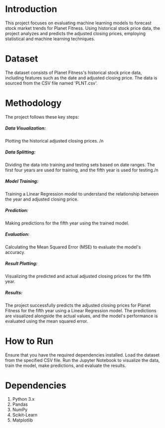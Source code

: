 # Introduction
This project focuses on evaluating machine learning models to forecast stock market trends for Planet Fitness. Using historical stock price data, the project analyzes and predicts the adjusted closing prices, employing statistical and machine learning techniques.

# Dataset
The dataset consists of Planet Fitness's historical stock price data, including features such as the date and adjusted closing price. The data is sourced from the CSV file named 'PLNT.csv'.

# Methodology
The project follows these key steps:

##### Data Visualization: 
Plotting the historical adjusted closing prices. /n
##### Data Splitting: 
Dividing the data into training and testing sets based on date ranges. The first four years are used for training, and the fifth year is used for testing./n
##### Model Training: 
Training a Linear Regression model to understand the relationship between the year and adjusted closing price.
##### Prediction: 
Making predictions for the fifth year using the trained model.
##### Evaluation: 
Calculating the Mean Squared Error (MSE) to evaluate the model's accuracy.
##### Result Plotting: 
Visualizing the predicted and actual adjusted closing prices for the fifth year.
##### Results:
The project successfully predicts the adjusted closing prices for Planet Fitness for the fifth year using a Linear Regression model. The predictions are visualized alongside the actual values, and the model's performance is evaluated using the mean squared error.

# How to Run
Ensure that you have the required dependencies installed.
Load the dataset from the specified CSV file.
Run the Jupyter Notebook to visualize the data, train the model, make predictions, and evaluate the results.

# Dependencies
1. Python 3.x
2. Pandas
3. NumPy
4. Scikit-Learn
5. Matplotlib
